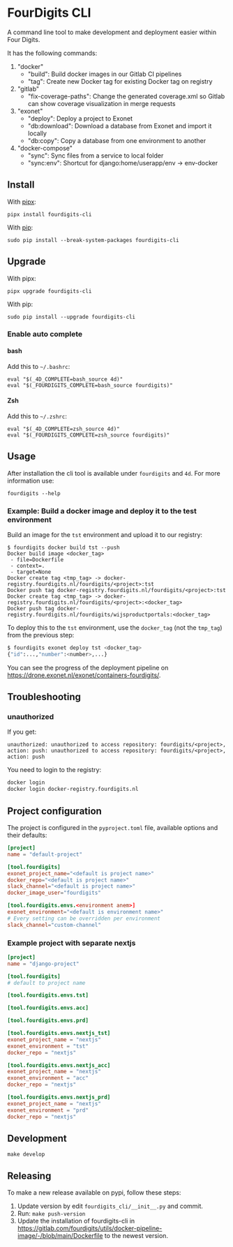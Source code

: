 # FourDigits CLI

A command line tool to make development and deployment easier within Four Digits.

It has the following commands:

1. "docker"
    - "build": Build docker images in our Gitlab CI pipelines
    - "tag": Create new Docker tag for existing Docker tag on registry
2. "gitlab"
    - "fix-coverage-paths": Change the generated coverage.xml so Gitlab can show coverage visualization in merge requests
3. "exonet"
   - "deploy": Deploy a project to Exonet
   - "db:download": Download a database from Exonet and import it locally
   - "db:copy": Copy a database from one environment to another
4. "docker-compose"
   - "sync": Sync files from a service to local folder
   - "sync:env": Shortcut for django:home/userapp/env -> env-docker

## Install

With [pipx](https://github.com/pypa/pipx):

    pipx install fourdigits-cli

With [pip](https://github.com/pypa/pip):

    sudo pip install --break-system-packages fourdigits-cli

## Upgrade

With pipx:

    pipx upgrade fourdigits-cli

With pip:

    sudo pip install --upgrade fourdigits-cli

### Enable auto complete

#### bash

Add this to `~/.bashrc`:

```shell
eval "$(_4D_COMPLETE=bash_source 4d)"
eval "$(_FOURDIGITS_COMPLETE=bash_source fourdigits)"
```

#### Zsh

Add this to `~/.zshrc`:

```shell
eval "$(_4D_COMPLETE=zsh_source 4d)"
eval "$(_FOURDIGITS_COMPLETE=zsh_source fourdigits)"
```

## Usage

After installation the cli tool is available under `fourdigits` and `4d`.
For more information use:

    fourdigits --help

### Example: Build a docker image and deploy it to the test environment

Build an image for the `tst` environment and upload it to our registry:

```
$ fourdigits docker build tst --push
Docker build image <docker_tag>
 - file=Dockerfile
 - context=.
 - target=None
Docker create tag <tmp_tag> -> docker-registry.fourdigits.nl/fourdigits/<project>:tst
Docker push tag docker-registry.fourdigits.nl/fourdigits/<project>:tst
Docker create tag <tmp_tag> -> docker-registry.fourdigits.nl/fourdigits/<project>:<docker_tag>
Docker push tag docker-registry.fourdigits.nl/fourdigits/wijsproductportals:<docker_tag>
```

To deploy this to the `tst` environment, use the `docker_tag` (not the `tmp_tag`) from the previous step:

```bash
$ fourdigits exonet deploy tst <docker_tag>
{"id":...,"number":<number>,...}
```

You can see the progress of the deployment pipeline on https://drone.exonet.nl/exonet/containers-fourdigits/<number>. 

## Troubleshooting

### unauthorized

If you get:
```
unauthorized: unauthorized to access repository: fourdigits/<project>, action: push: unauthorized to access repository: fourdigits/<project>, action: push
```

You need to login to the registry:

```bash
docker login
docker login docker-registry.fourdigits.nl
```

## Project configuration

The project is configured in the `pyproject.toml` file, available options and their defaults:

```toml
[project]
name = "default-project"

[tool.fourdigits]
exonet_project_name="<default is project name>"
docker_repo="<default is project name>"
slack_channel="<default is project name>"
docker_image_user="fourdigits"

[tool.fourdigits.envs.<environment anem>]
exonet_environment="<default is environment name>"
# Every setting can be overridden per environment
slack_channel="custom-channel"
```

### Example project with separate nextjs

```toml
[project]
name = "django-project"

[tool.fourdigits]
# default to project name

[tool.fourdigits.envs.tst]

[tool.fourdigits.envs.acc]

[tool.fourdigits.envs.prd]

[tool.fourdigits.envs.nextjs_tst]
exonet_project_name = "nextjs"
exonet_environment = "tst"
docker_repo = "nextjs"

[tool.fourdigits.envs.nextjs_acc]
exonet_project_name = "nextjs"
exonet_environment = "acc"
docker_repo = "nextjs"

[tool.fourdigits.envs.nextjs_prd]
exonet_project_name = "nextjs"
exonet_environment = "prd"
docker_repo = "nextjs"
```

## Development

    make develop

## Releasing

To make a new release available on pypi, follow these steps:

1. Update version by edit `fourdigits_cli/__init__.py` and commit.
2. Run: `make push-version`
3. Update the installation of fourdigits-cli in https://gitlab.com/fourdigits/utils/docker-pipeline-image/-/blob/main/Dockerfile
to the newest version.
